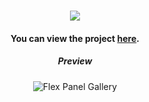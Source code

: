 <div align="center">
<br />
  
![](https://capsule-render.vercel.app/api?type=transparent&fontColor=539bf5&height=30&section=header&text=Flex%20Panel%20Gallery&&fontAlignY=50&fontSize=31&animation=fadeIn)
  
#### You can view the project [here](https://isbendiyarovanezrin.github.io/FlexPanelGallery "Click me!✨").

##### Preview

![Flex Panel Gallery](https://i.postimg.cc/Bnnk5nN3/fpp.gif)

<div>
